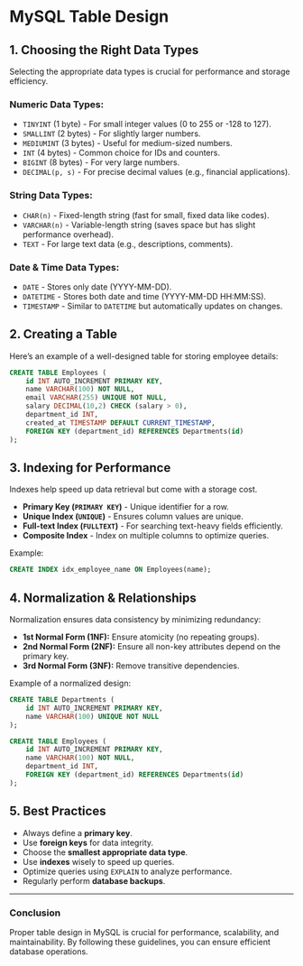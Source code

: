 # MySQL Table Design

## 1. Choosing the Right Data Types
Selecting the appropriate data types is crucial for performance and storage efficiency.

### Numeric Data Types:
- `TINYINT` (1 byte) - For small integer values (0 to 255 or -128 to 127).
- `SMALLINT` (2 bytes) - For slightly larger numbers.
- `MEDIUMINT` (3 bytes) - Useful for medium-sized numbers.
- `INT` (4 bytes) - Common choice for IDs and counters.
- `BIGINT` (8 bytes) - For very large numbers.
- `DECIMAL(p, s)` - For precise decimal values (e.g., financial applications).

### String Data Types:
- `CHAR(n)` - Fixed-length string (fast for small, fixed data like codes).
- `VARCHAR(n)` - Variable-length string (saves space but has slight performance overhead).
- `TEXT` - For large text data (e.g., descriptions, comments).

### Date & Time Data Types:
- `DATE` - Stores only date (YYYY-MM-DD).
- `DATETIME` - Stores both date and time (YYYY-MM-DD HH:MM:SS).
- `TIMESTAMP` - Similar to `DATETIME` but automatically updates on changes.

## 2. Creating a Table
Here’s an example of a well-designed table for storing employee details:

```sql
CREATE TABLE Employees (
    id INT AUTO_INCREMENT PRIMARY KEY,
    name VARCHAR(100) NOT NULL,
    email VARCHAR(255) UNIQUE NOT NULL,
    salary DECIMAL(10,2) CHECK (salary > 0),
    department_id INT,
    created_at TIMESTAMP DEFAULT CURRENT_TIMESTAMP,
    FOREIGN KEY (department_id) REFERENCES Departments(id)
);
```

## 3. Indexing for Performance
Indexes help speed up data retrieval but come with a storage cost.

- **Primary Key (`PRIMARY KEY`)** - Unique identifier for a row.
- **Unique Index (`UNIQUE`)** - Ensures column values are unique.
- **Full-text Index (`FULLTEXT`)** - For searching text-heavy fields efficiently.
- **Composite Index** - Index on multiple columns to optimize queries.

Example:
```sql
CREATE INDEX idx_employee_name ON Employees(name);
```

## 4. Normalization & Relationships
Normalization ensures data consistency by minimizing redundancy:

- **1st Normal Form (1NF):** Ensure atomicity (no repeating groups).
- **2nd Normal Form (2NF):** Ensure all non-key attributes depend on the primary key.
- **3rd Normal Form (3NF):** Remove transitive dependencies.

Example of a normalized design:
```sql
CREATE TABLE Departments (
    id INT AUTO_INCREMENT PRIMARY KEY,
    name VARCHAR(100) UNIQUE NOT NULL
);

CREATE TABLE Employees (
    id INT AUTO_INCREMENT PRIMARY KEY,
    name VARCHAR(100) NOT NULL,
    department_id INT,
    FOREIGN KEY (department_id) REFERENCES Departments(id)
);
```

## 5. Best Practices
- Always define a **primary key**.
- Use **foreign keys** for data integrity.
- Choose the **smallest appropriate data type**.
- Use **indexes** wisely to speed up queries.
- Optimize queries using `EXPLAIN` to analyze performance.
- Regularly perform **database backups**.

---
### Conclusion
Proper table design in MySQL is crucial for performance, scalability, and maintainability. By following these guidelines, you can ensure efficient database operations.

